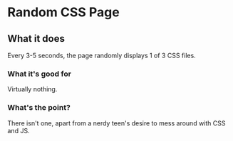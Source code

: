 # Random CSS Page

## What it does
Every 3-5 seconds, the page randomly displays 1 of 3 CSS files.

### What it's good for
Virtually nothing.

### What's the point?
There isn't one, apart from a nerdy teen's desire to mess around with CSS and JS. 
